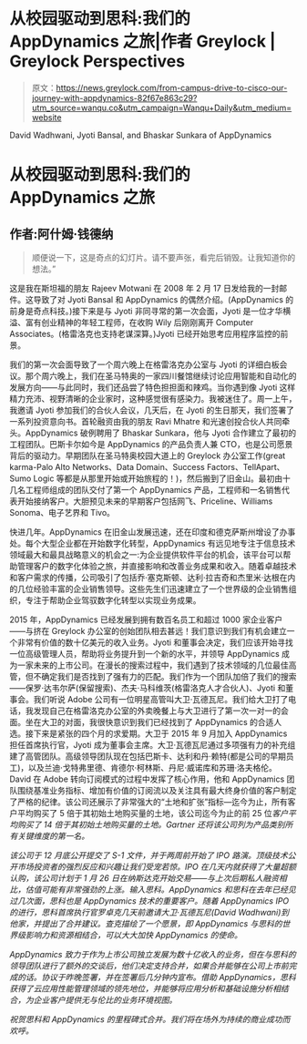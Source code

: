 # 从校园驱动到思科:我们的 AppDynamics 之旅|作者 Greylock | Greylock Perspectives

> 原文：<https://news.greylock.com/from-campus-drive-to-cisco-our-journey-with-appdynamics-82f67e863c29?utm_source=wanqu.co&utm_campaign=Wanqu+Daily&utm_medium=website>



David Wadhwani, Jyoti Bansal, and Bhaskar Sunkara of AppDynamics



# 从校园驱动到思科:我们的 AppDynamics 之旅

## 作者:阿什姆·钱德纳

> 顺便说一下，这是奇点的幻灯片。请不要声张，看完后销毁。让我知道你的想法。”

这是我在斯坦福的朋友 Rajeev Motwani 在 2008 年 2 月 17 日发给我的一封邮件。这导致了对 Jyoti Bansal 和 AppDynamics 的偶然介绍。(AppDynamics 的前身是奇点科技。)接下来是与 Jyoti 非同寻常的第一次会面，Jyoti 是一位才华横溢、富有创业精神的年轻工程师，在收购 Wily 后刚刚离开 Computer Associates。(格雷洛克也支持老谋深算。)Jyoti 已经开始思考应用程序监控的前景。

我们的第一次会面导致了一个周六晚上在格雷洛克办公室与 Jyoti 的详细白板会议。那个周六晚上，我们在圣马特奥的一家四川餐馆继续讨论应用智能和自动化的发展方向——与此同时，我们还品尝了特色担担面和辣鸡。当你遇到像 Jyoti 这样精力充沛、视野清晰的企业家时，这种感觉很有感染力。我被迷住了。周一上午，我邀请 Jyoti 参加我们的合伙人会议，几天后，在 Jyoti 的生日那天，我们签署了一系列投资意向书。首轮融资由我的朋友 Ravi Mhatre 和光速创投合伙人共同牵头。AppDynamics 破例聘用了 Bhaskar Sunkara，他与 Jyoti 合作建立了最初的工程团队。巴斯卡尔如今是 AppDynamics 的产品负责人兼 CTO，也是公司愿景背后的驱动力。早期团队在圣马特奥校园大道上的 Greylock 办公室工作(great karma-Palo Alto Networks、Data Domain、Success Factors、TellApart、Sumo Logic 等都是从那里开始或开始旅程的！)，然后搬到了旧金山。最初由十几名工程师组成的团队交付了第一个 AppDynamics 产品，工程师和一名销售代表开始接纳客户。大胆预见未来的早期客户包括网飞、Priceline、Williams Sonoma、电子艺界和 Tivo。

快进几年。AppDynamics 在旧金山发展迅速，还在印度和德克萨斯州增设了办事处。每个大型企业都在开始数字化转型，AppDynamics 有远见地专注于信息技术领域最大和最具战略意义的机会之一:为企业提供软件平台的机会，该平台可以帮助管理客户的数字化体验之旅，并直接影响和改善业务成果和收入。随着卓越技术和客户需求的传播，公司吸引了包括乔·塞克斯顿、达利·拉吉奇和杰里米·达根在内的几位经验丰富的企业销售领导。这些先生们迅速建立了一个世界级的企业销售组织，专注于帮助企业驾驭数字化转型以实现业务成果。

2015 年，AppDynamics 已经发展到拥有数百名员工和超过 1000 家企业客户——与挤在 Greylock 办公室的创始团队相去甚远！我们意识到我们有机会建立一个非常有价值的数十亿美元的收入业务。Jyoti 和董事会决定，我们应该开始寻找一位高级管理人员，帮助将业务提升到一个新的水平，并领导 AppDynamics 成为一家未来的上市公司。在漫长的搜索过程中，我们遇到了技术领域的几位最佳高管，但不确定我们是否找到了强有力的匹配。我们作为一个团队加倍了我们的搜索——保罗·达韦尔萨(保留搜索)、杰夫·马科维茨(格雷洛克人才合伙人)、Jyoti 和董事会。我们听说 Adobe 公司有一位明星高管叫大卫·瓦德瓦尼。我们给大卫打了电话，我发现自己在格雷洛克办公室的外卖晚餐上与大卫进行了第一次一对一的会面。坐在大卫的对面，我很快意识到我们已经找到了 AppDynamics 的合适人选。接下来是紧张的四个月的求爱期。大卫于 2015 年 9 月加入 AppDynamics 担任首席执行官，Jyoti 成为董事会主席。大卫·瓦德瓦尼通过多项强有力的补充组建了高管团队。高级领导团队现在包括巴斯卡、达利和丹·赖特(都是公司的早期员工)，以及兰迪·戈特弗里德、肯德尔·柯林斯、丹尼·威诺库和苏珊·洛夫格伦。David 在 Adobe 转向订阅模式的过程中发挥了核心作用，他和 AppDynamics 团队围绕基准业务指标、增加有价值的订阅流以及关注具有最大终身价值的客户制定了严格的纪律。该公司还展示了非常强大的“土地和扩张”指标—迄今为止，所有客户平均购买了 5 倍于其初始土地购买量的土地，该公司迄今为止的前 25 位*客户平均购买了 14 倍于其初始土地购买量的土地。Gartner 还将该公司列为产品类别所有关键维度的第一名。*

*该公司于 12 月底公开提交了 S-1 文件，并于两周前开始了 IPO 路演。顶级技术公开市场投资者的强烈反应和兴趣让我们受宠若惊。IPO 在几天内就获得了大量超额认购，该公司计划于 1 月 26 日在纳斯达克开始交易——与上次后期私人融资相比，估值可能有非常强劲的上涨。输入思科。AppDynamics 和思科在去年已经见过几次面，思科也是 AppDynamics 技术的重要客户。随着 AppDynamics IPO 的进行，思科首席执行官罗卓克几天前邀请大卫·瓦德瓦尼(David Wadhwani)到他家，并提出了合并建议。查克描绘了一个愿景，即 AppDynamics 与思科的世界级影响力和资源相结合，可以大大加快 AppDynamics 的使命。*

*AppDynamics 致力于作为上市公司独立发展为数十亿收入的业务，但在与思科的领导团队进行了额外的交谈后，他们决定支持合并，如果合并能够在公司上市前完成的话。协议于昨晚签署，并在签署后几分钟内宣布。借助 AppDynamics，思科获得了云应用性能管理领域的领先地位，并能够将应用分析和基础设施分析相结合，为企业客户提供无与伦比的业务环境视图。*

*祝贺思科和 AppDynamics 的里程碑式合并。我们将在场外为持续的商业成功而欢呼。*